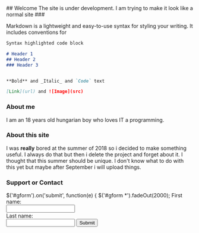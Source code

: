<head>
    <link rel="shortcut icon" type="image/x-icon" href="favicon.ico">
  </head>
## Welcome
The site is under development.
I am trying to make it look like a normal site
###

Markdown is a lightweight and easy-to-use syntax for styling your writing. It includes conventions for

```markdown
Syntax highlighted code block

# Header 1
## Header 2
### Header 3


**Bold** and _Italic_ and `Code` text

[Link](url) and ![Image](src)
```

### About me
I am an 18 years old hungarian boy who loves IT a programming.

### About this site
I was **really** bored at the summer of 2018 so i decided to make something useful. I always do that but then i delete the project and forget about it. I thought that this summer should be unique.
I don't know what to do with this yet but maybe after September i will upload things.


### Support or Contact


<form name="gform" id="gform" enctype="text/plain" action="https://docs.google.com/forms/d/e/1FAIpQLSeXosTNwp8hyeKXk-i_dFkFwB7tjvc7AHUdtMMneaBUecxBSg/viewform?usp=sf_link" target="hidden_iframe" onsubmit="submitted=true;">
$('#gform').on('submit', function(e) {
  $('#gform *').fadeOut(2000);
  First name:<br>
  <input type="text" name="entry.810989529" id="entry.810989529"><br>
  Last name:<br>
  <input type="text" name="entry.463380756" id="entry.463380756">
  <input type="submit" value="Submit">
  </script>
</form>

<iframe name="hidden_iframe" id="hidden_iframe" style="display:none;" onload="if(submitted) {}"></iframe>
<html>
<script src="assets/js/jquery.min.js"></script>
<script type="text/javascript">var submitted=false;</script>
<script type="text/javascript">
$('#gform').on('submit', function(e) {
  $('#gform *').fadeOut(2000);
  $('#gform').prepend('Your submission has been processed...');
  });
</script>
</html>
